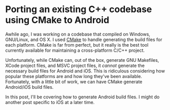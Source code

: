 # Porting an existing C++ codebase using CMake to Android

Awhile ago, I was working on a codebase that compiled on Windows, GNU/Linux, and OS X. I used [CMake](http://www.cmake.org/) to handle generating the build files for each platform. CMake is far from perfect, but it really is the best tool currently available for maintaining a cross-platform C/C++ project.

Unfortunately, while CMake can, out of the box, generate GNU Makefiles, XCode project files, and MSVC project files, it _cannot_ generate the necessary build files for Android and iOS. This is ridiculous considering how popular these platforms are and how long they've been available. Fortunately, with a little bit of work, we can have CMake generate Android/iOS build files.

In this post, I'll be covering how to generate Android build files. I might do another post specific to iOS at a later time.
